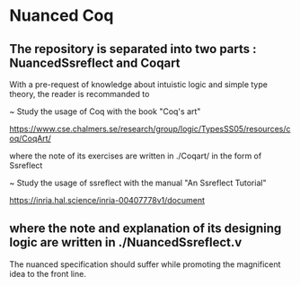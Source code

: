 # Nuanced Coq
The repository is separated into two parts : NuancedSsreflect and Coqart
-----------------------------------------------------------------------------------------------------------
With a pre-request of knowledge about intuistic logic and simple type theory, the reader is recommanded to 

~ Study the usage of Coq with the book "Coq's art"

https://www.cse.chalmers.se/research/group/logic/TypesSS05/resources/coq/CoqArt/

where the note of its exercises are written in ./Coqart/ in the form of Ssreflect

~ Study the usage of ssreflect with the manual "An Ssreflect Tutorial"

https://inria.hal.science/inria-00407778v1/document

where the note and explanation of its designing logic are written in ./NuancedSsreflect.v
-----------------------------------------------------------------------------------------------------------
The nuanced specification should suffer while promoting the magnificent idea to the front line.

